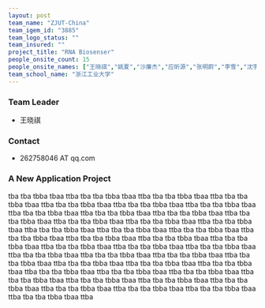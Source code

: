 ```yaml
---
layout: post
team_name: "ZJUT-China"
team_igem_id: "3885"
team_logo_status: ""
team_insured: ""
project_title: "RNA Biosenser"
people_onsite_count: 15
people_onsite_names: ["王晓祺","姚夏","沙廉杰","应昕源","张明蔚","李雪","沈宇轩","杨淳一","任相宜","蔡文凤","黄方茜","方健伟","王璐","张烨涛","汪逸欣"]
team_school_name: "浙江工业大学"
---
```



### Team Leader
* 王晓祺

### Contact
* 262758046 AT qq.com

### A New Application Project

tba tba tbba tbaa ttba tba tba tbba tbaa ttba tba tba tbba tbaa ttba tba tba tbba tbaa ttba tba tba tbba tbaa ttba tba tba tbba tbaa ttba tba tba tbba tbaa ttba tba tba tbba tbaa ttba tba tba tbba tbaa ttba tba tba tbba tbaa ttba tba tba tbba tbaa ttba tba tba tbba tbaa ttba tba tba tbba tbaa ttba tba tba tbba tbaa ttba tba tba tbba tbaa ttba tba tba tbba tbaa ttba tba tba tbba tbaa ttba tba tba tbba tbaa ttba tba tba tbba tbaa ttba tba tba tbba tbaa ttba tba tba tbba tbaa ttba tba tba tbba tbaa ttba tba tba tbba tbaa ttba tba tba tbba tbaa ttba tba tba tbba tbaa ttba tba tba tbba tbaa ttba tba tba tbba tbaa ttba tba tba tbba tbaa ttba tba tba tbba tbaa ttba tba tba tbba tbaa ttba tba tba tbba tbaa ttba tba tba tbba tbaa ttba tba tba tbba tbaa ttba tba tba tbba tbaa ttba tba tba tbba tbaa ttba tba tba tbba tbaa ttba tba tba tbba tbaa ttba tba tba tbba tbaa ttba tba tba tbba tbaa ttba tba tba tbba tbaa ttba tba tba tbba tbaa ttba tba tba tbba tbaa ttba 

